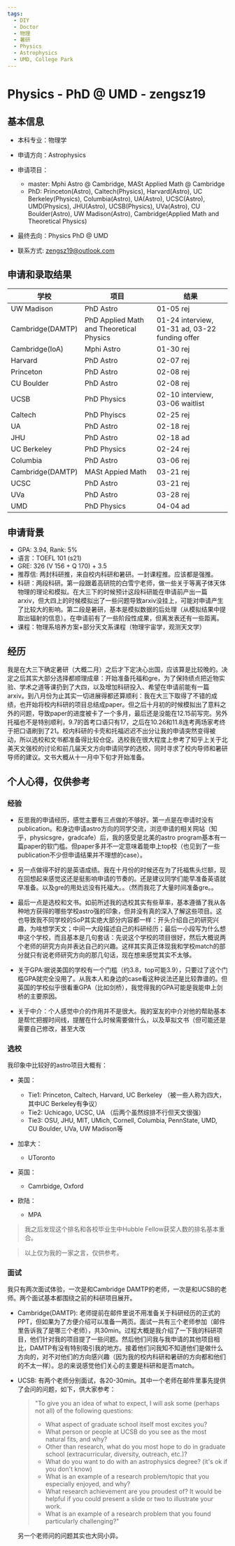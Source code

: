 ```yaml
---
tags:
  - DIY
  - Doctor
  - 物理
  - 暑研
  - Physics
  - Astrophysics
  - UMD, College Park
---
```



# Physics - PhD @ UMD - zengsz19


## 基本信息

- 本科专业：物理学
- 申请方向：Astrophysics
- 申请项目：
    - master: Mphi Astro @ Cambridge, MASt Applied Math @ Cambridge
    - PhD: Princeton(Astro), Caltech(Physics), Harvard(Astro), UC Berkeley(Physics), Columbia(Astro), UA(Astro), UCSC(Astro), UMD(Physics), JHU(Astro), UCSB(Physics), UVa(Astro), CU Boulder(Astro), UW Madison(Astro), Cambridge(Applied Math and Theoretical Physics)

- 最终去向：Physics PhD @ UMD
- 联系方式: [zengsz19@outlook.com](mailto:zengsz19@outlook.com)


## 申请和录取结果


| 学校 | 项目 | 结果 |
| ---- | ---- | ---- |
| UW Madison | PhD Astro | 01-05 rej |
| Cambridge(DAMTP) | PhD Applied Math and Theoretical Physics | 01-24 interview, 01-31 ad, 03-22 funding offer |
| Cambridge(IoA) | Mphi Astro | 01-30 rej |
| Harvard | PhD Astro | 02-07 rej |
| Princeton | PhD Astro | 02-08 rej |
| CU Boulder | PhD Astro | 02-08 rej |
| UCSB | PhD Physics | 02-10 interview, 03-06 waitlist |
| Caltech | PhD Phyiscs | 02-25 rej |
| UA | PhD Astro | 02-18 rej |
| JHU | PhD Astro | 02-18 ad |
| UC Berkeley | PhD Physics | 02-24 rej |
| Columbia | PhD Astro | 03-06 rej |
| Cambridge(DAMTP) | MASt Appied Math | 03-21 rej |
| UCSC | PhD Astro | 03-21 rej |
| UVa | PhD Astro | 03-28 rej |
| UMD | PhD Physics | 04-04 ad |


## 申请背景

- GPA: 3.94, Rank: 5%
- 语言：TOEFL 101 (s21)
- GRE: 326 (V 156 + Q 170) + 3.5
- 推荐信: 两封科研推，来自校内科研和暑研。一封课程推。应该都是强推。
- 科研：两段科研。第一段跟着高研院的白雪宁老师，做一些关于等离子体天体物理的理论和模拟。在大三下的时候预计这段科研能在申请前产出一篇arxiv，但大四上的时候模拟出了一些问题导致arxiv没挂上，可能对申请产生了比较大的影响。第二段是暑研，基本是模拟数据的后处理（从模拟结果中提取出辐射的信息）。在申请前有了一些阶段性成果，但离发表还有一些距离。
- 课程：物理系培养方案+部分天文系课程（物理宇宙学，观测天文学）

## 经历

我是在大三下确定暑研（大概二月）之后才下定决心出国，应该算是比较晚的。决定之后其实大部分选择都顺理成章：开始准备托福和gre，为了保持绩点把近物实验、学术之道等课扔到了大四，以及增加科研投入、希望在申请前能有一篇arxiv。到八月份为止其实一切进展得都还算顺利：我在大三下取得了不错的成绩，也开始将校内科研的项目总结成paper。但之后十月初的时候模拟出了意料之外的问题，导致paper的进度被卡了一个多月，最后还是没能在12.15前写完。另外托福也不是特别顺利，9.7的首考口语只有17，之后在10.26和11.8连考两场家考终于把口语刷到了21。校内科研的卡壳和托福迟迟不出分让我的申请突然变得被动，所以选校和文书都准备得比较仓促。选校我在很大程度上参考了知乎上关于北美天文强校的讨论和前几届天文方向申请同学的选校，同时寻求了校内导师和暑研导师的建议。文书大概从十一月中下旬才开始准备。

## 个人心得，仅供参考

### 经验
- 反思我的申请经历，感觉主要有三点做的不够好。第一点是在申请时没有publication。和身边申请astro方向的同学交流，浏览申请的相关网站（知乎，physicsgre，gradcafe）后，我的感受是北美的astro program基本有一篇paper的软门槛。但paper多并不一定意味着能申上top校（也见到了一些publication不少但申请结果并不理想的case）。

- 另一点做得不好的是英语成绩。我在十月份的时候还在为了托福焦头烂额，现在回想起来感觉这还是挺影响申请的节奏的。还是建议同学们能早准备英语就早准备。以及gre的用处远没有托福大。。（然而我花了大量时间准备gre。。

- 最后一点是选校和文书。如前所述我的选校其实有些草率，基本遵循了我从各种地方获得的哪些学校astro强的印象，但并没有真的深入了解这些项目。这也导致我不同学校的SoP其实绝大部分内容都一样：开头介绍自己的研究兴趣，为啥想学天文；中间一大段描述自己的科研经历；最后一小段写为什么想申这个学校，而且基本是几句套话：先说这个学校的项目很好，然后大概说两个老师的研究方向并表达自己的兴趣。这样其实真正体现我和学校match的部分就只有说老师研究方向的那几句话，现在想来感觉其实不太够。

- 关于GPA:据说美国的学校有一个门槛（约3.8，top可能3.9），只要过了这个门槛GPA就完全没用了。从我本人和身边的case看这种说法还是比较靠谱的。但英国的学校似乎很看重GPA（比如剑桥），我觉得我的GPA可能是我能申上剑桥的主要原因。

- 关于中介：个人感觉中介的作用并不是很大。我的室友的中介对他的帮助基本是帮忙把握时间线，提醒在什么时候需要做什么，以及草拟文书（但可能还是需要自己修改，甚至大改



### 选校
我印象中比较好的astro项目大概有：

-   美国：
    -   Tie1: Princeton, Caltech, Harvard, UC Berkeley （被一些人称为四大，其中UC Berkeley有争议）
    -   Tie2: Uchicago, UCSC, UA （后两个虽然综排不行但天文很强）
    -   Tie3: OSU, JHU, MIT, UMich, Cornell, Columbia, PennState, UMD, CU Boulder, UVa, UW Madison等

-   加拿大：
    -   UToronto

-   英国：
    -   Camrbidge, Oxford

-   欧陆：
    -   MPA

> 我之后发现这个排名和各校毕业生中Hubble Fellow获奖人数的排名基本重合。

> 以上仅为我的一家之言，仅供参考。

### 面试
我只有两次面试体验，一次是和Cambridge DAMTP的老师，一次是和UCSB的老师。两个面试基本都围绕之前的科研项目展开。

- Cambridge(DAMTP): 老师提前在邮件里说不用准备关于科研经历的正式的PPT，但如果为了方便介绍可以准备一两页。面试一共有三个老师参加（邮件里告诉我了是哪三个老师），共30min。过程大概是我介绍了一下我的科研项目，他们针对我的项目提了一些问题。然后他们问我与我申请的其他项目相比，DAMTP有没有特别吸引我的地方。接着他们问我知不知道他们是做什么方向的，对不对他们的方向感兴趣（因为我的校内科研和暑研的方向都和他们的不太一样）。总的来说感觉他们关心的主要是科研和是否match。

-   UCSB: 有两个老师分别面试，各20-30min。其中一个老师在邮件里事先提供了会问的问题，如下，供大家参考：

    >   "To give you an idea of what to expect, I will ask some (perhaps not all) of the following questions:
    >   -   What aspect of graduate school itself most excites you?
    >   -   What person or people at UCSB do you see as the most natural fits, and why?
    >   -   Other than research, what do you most hope to do in graduate school (extracurricular, diversity, outreach, etc.)?
    >   -   What do you want to do with an astrophysics degree?  (it's ok if you don't know)
    >   -   What is an example of a research problem/topic that you especially enjoyed, and why?
    >   -   What research achievement are you proudest of? It would be helpful if you could present a slide or two to illustrate your work.
    >   -   What is an example of a research problem that you found particularly challenging?"

    另一个老师问的问题其实也大同小异。